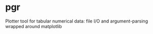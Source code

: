 pgr
===

Plotter tool for tabular numerical data: file I/O and argument-parsing wrapped around matplotlib
